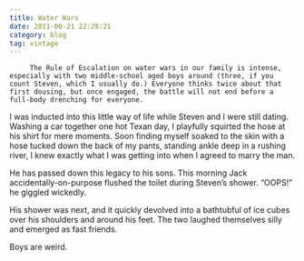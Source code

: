 ```yaml
---
title: Water Wars
date: 2011-06-21 22:28:21
category: blog
tag: vintage
---
```

         The Rule of Escalation on water wars in our family is intense, especially with two middle-school aged boys around (three, if you count Steven, which I usually do.) Everyone thinks twice about that first dousing, but once engaged, the battle will not end before a full-body drenching for everyone. 

 I was inducted into this little way of life while Steven and I were still dating. Washing a car together one hot Texan day, I playfully squirted the hose at his shirt for mere moments. Soon finding myself soaked to the skin with a hose tucked down the back of my pants, standing ankle deep in a rushing river, I knew exactly what I was getting into when I agreed to marry the man. 

 He has passed down this legacy to his sons. This morning Jack accidentally-on-purpose flushed the toilet during Steven’s shower. “OOPS!” he giggled wickedly. 

 His shower was next, and it quickly devolved into a bathtubful of ice cubes over his shoulders and around his feet. The two laughed themselves silly and emerged as fast friends. 

 Boys are weird. 